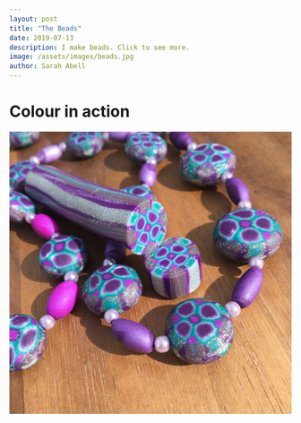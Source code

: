 ```yaml
---
layout: post
title: "The Beads"
date: 2019-07-13
description: I make beads. Click to see more.
image: /assets/images/beads.jpg
author: Sarah Abell
---
```


# Colour in action

![more beads](/assets/images/beads2.jpg)
